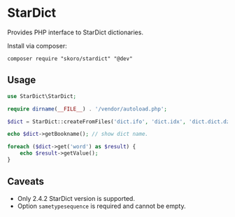# StarDict
Provides PHP interface to StarDict dictionaries.

Install via composer:
```
composer require "skoro/stardict" "@dev"
```

## Usage

```php
use StarDict\StarDict;

require dirname(__FILE__) . '/vendor/autoload.php';

$dict = StarDict::createFromFiles('dict.ifo', 'dict.idx', 'dict.dict.dz');

echo $dict->getBookname(); // show dict name.

foreach ($dict->get('word') as $result) {
    echo $result->getValue();
}
```

## Caveats

- Only 2.4.2 StarDict version is supported.
- Option `sametypesequence` is required and cannot be empty.
